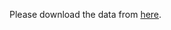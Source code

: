 Please download the data from [here](https://huggingface.co/datasets/RadeAI/Digikala_comments_products).